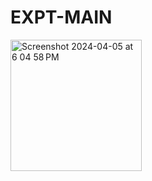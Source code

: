 # EXPT-MAIN

<img width="210" alt="Screenshot 2024-04-05 at 6 04 58 PM" src="https://github.com/roxella135/EXPT-MAIN/assets/165697157/7d935eeb-41ad-427d-a49f-eb8550d64659">
